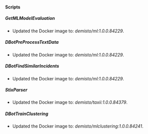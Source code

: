 
#### Scripts
##### GetMLModelEvaluation
- Updated the Docker image to: *demisto/ml:1.0.0.84229*.
##### DBotPreProcessTextData
- Updated the Docker image to: *demisto/ml:1.0.0.84229*.
##### DBotFindSimilarIncidents
- Updated the Docker image to: *demisto/ml:1.0.0.84229*.
##### StixParser
- Updated the Docker image to: *demisto/taxii:1.0.0.84379*.
##### DBotTrainClustering
- Updated the Docker image to: *demisto/mlclustering:1.0.0.84241*.